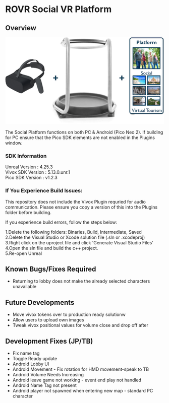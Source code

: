 
# ROVR Social VR Platform

## Overview
![Screenshot](ROVR_IMAGE.png)

The Social Platform functions on both PC & Android (Pico Neo 2). If building for PC ensure that the Pico SDK elements are not enabled in the Plugins window.

### SDK Information 
Unreal Version : 4.25.3\
Vivox SDK Version : 5.13.0.unr.1\
Pico SDK Version : v1.2.3

### If You Experience Build Issues: 

This repository does not include the Vivox Plugin requried for audio communication. Please ensure you copy a version of this into the Plugins folder before building. 

If you experience build errors, follow the steps below:

1.Delete the following folders: Binaries, Build, Intermediate, Saved\
2.Delete the Visual Studio or Xcode solution file (.sln or .xcodeproj)\
3.Right click on the uproject file and click 'Generate Visual Studio Files'\
4.Open the sln file and build the c++ project.\
5.Re-open Unreal

## Known Bugs/Fixes Required
- Returning to lobby does not make the already selected characters unavailable

## Future Developments
- Move vivox tokens over to production ready solutionw
- Allow users to upload own images
- Tweak vivox positional values for volume close and drop off after


## Development Fixes (JP/TB)
- Fix name tag
- Toggle Ready update
- Android Lobby UI 
- Android Movement - Fix rotation for HMD movement-speak to TB
- Android Volume Needs Increasing
- Android leave game not working - event end play not handled
- Android Name Tag not present
- Android player not spawned when entering new map - standard PC character
